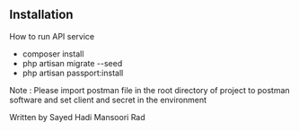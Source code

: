 

## Installation

How to run API service

- composer install
- php artisan migrate --seed
- php artisan passport:install

Note : Please import postman file in the root directory of project 
to postman software and set client and secret in the environment

Written by Sayed Hadi Mansoori Rad